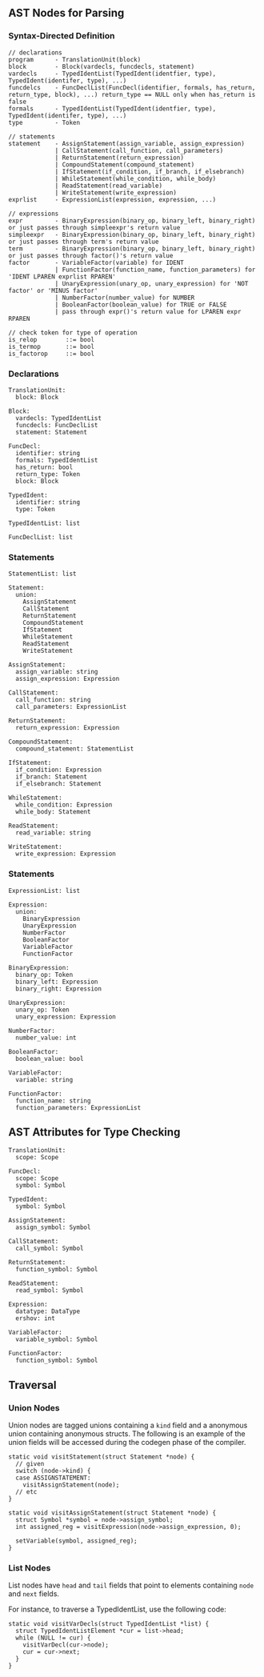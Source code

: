 ## AST Nodes for Parsing

### Syntax-Directed Definition

    // declarations
    program      - TranslationUnit(block)
    block        - Block(vardecls, funcdecls, statement)
    vardecls     - TypedIdentList(TypedIdent(identfier, type), TypedIdent(identifer, type), ...)
    funcdelcs    - FuncDeclList(FuncDecl(identifier, formals, has_return, return_type, block), ...) return_type == NULL only when has_return is false
    formals      - TypedIdentList(TypedIdent(identfier, type), TypedIdent(identifer, type), ...)
    type         - Token

    // statements
    statement    - AssignStatement(assign_variable, assign_expression)
                 | CallStatement(call_function, call_parameters)
                 | ReturnStatement(return_expression)
                 | CompoundStatement(compound_statement)
                 | IfStatement(if_condition, if_branch, if_elsebranch)
                 | WhileStatement(while_condition, while_body)
                 | ReadStatement(read_variable)
                 | WriteStatement(write_expression)
    exprlist     - ExpressionList(expression, expression, ...)

    // expressions
    expr         - BinaryExpression(binary_op, binary_left, binary_right) or just passes through simpleexpr's return value
    simpleexpr   - BinaryExpression(binary_op, binary_left, binary_right) or just passes through term's return value
    term         - BinaryExpression(binary_op, binary_left, binary_right) or just passes through factor()'s return value
    factor       - VariableFactor(variable) for IDENT
                 | FunctionFactor(function_name, function_parameters) for 'IDENT LPAREN exprlist RPAREN'
                 | UnaryExpression(unary_op, unary_expression) for 'NOT factor' or 'MINUS factor'
                 | NumberFactor(number_value) for NUMBER
                 | BooleanFactor(boolean_value) for TRUE or FALSE
                 | pass through expr()'s return value for LPAREN expr RPAREN

    // check token for type of operation
    is_relop        ::= bool
    is_termop       ::= bool
    is_factorop     ::= bool


### Declarations

    TranslationUnit:
      block: Block
      
    Block:
      vardecls: TypedIdentList
      funcdecls: FuncDeclList
      statement: Statement
      
    FuncDecl:
      identifier: string
      formals: TypedIdentList
      has_return: bool
      return_type: Token
      block: Block
      
    TypedIdent:
      identifier: string
      type: Token
      
    TypedIdentList: list
    
    FuncDeclList: list
    
### Statements

    StatementList: list
    
    Statement:
      union:
        AssignStatement
        CallStatement
        ReturnStatement
        CompoundStatement
        IfStatement
        WhileStatement
        ReadStatement
        WriteStatement
          
    AssignStatement:
      assign_variable: string
      assign_expression: Expression
      
    CallStatement:
      call_function: string
      call_parameters: ExpressionList
      
    ReturnStatement:
      return_expression: Expression
      
    CompoundStatement:
      compound_statement: StatementList
      
    IfStatement:
      if_condition: Expression
      if_branch: Statement
      if_elsebranch: Statement
      
    WhileStatement:
      while_condition: Expression
      while_body: Statement
      
    ReadStatement:
      read_variable: string
      
    WriteStatement:
      write_expression: Expression

### Statements

    ExpressionList: list
    
    Expression:
      union:
        BinaryExpression
        UnaryExpression
        NumberFactor
        BooleanFactor
        VariableFactor
        FunctionFactor
          
    BinaryExpression:
      binary_op: Token
      binary_left: Expression
      binary_right: Expression
      
    UnaryExpression:
      unary_op: Token
      unary_expression: Expression
      
    NumberFactor:
      number_value: int
      
    BooleanFactor:
      boolean_value: bool
      
    VariableFactor:
      variable: string
      
    FunctionFactor:
      function_name: string
      function_parameters: ExpressionList

## AST Attributes for Type Checking

    TranslationUnit:
      scope: Scope
      
    FuncDecl:
      scope: Scope
      symbol: Symbol
      
    TypedIdent:
      symbol: Symbol

    AssignStatement:
      assign_symbol: Symbol
      
    CallStatement:
      call_symbol: Symbol
      
    ReturnStatement:
      function_symbol: Symbol
      
    ReadStatement:
      read_symbol: Symbol
          
    Expression:
      datatype: DataType
      ershov: int
      
    VariableFactor:
      variable_symbol: Symbol
      
    FunctionFactor:
      function_symbol: Symbol


## Traversal

### Union Nodes

Union nodes are tagged unions containing a `kind` field and a
anonymous union containing anonymous structs.  The following is an example of the union fields will be accessed during the codegen phase of the compiler.

    static void visitStatement(struct Statement *node) {
      // given
      switch (node->kind) {
      case ASSIGNSTATEMENT:
        visitAssignStatement(node);
      // etc
    }

    static void visitAssignStatement(struct Statement *node) {
      struct Symbol *symbol = node->assign_symbol;
      int assigned_reg = visitExpression(node->assign_expression, 0);

      setVariable(symbol, assigned_reg);
    }


### List Nodes

List nodes have `head` and `tail` fields that point to elements
containing `node` and `next` fields.

For instance, to traverse a TypedIdentList, use the following code:

    static void visitVarDecls(struct TypedIdentList *list) {
      struct TypedIdentListElement *cur = list->head;
      while (NULL != cur) {
        visitVarDecl(cur->node);
        cur = cur->next;
      }
    }

